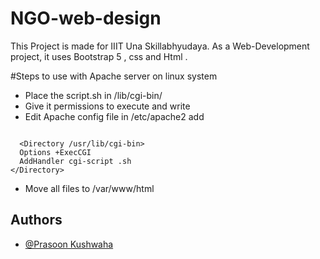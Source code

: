 # NGO-web-design
This Project is made for IIIT Una Skillabhyudaya. 
As a Web-Development project, it uses Bootstrap 5 , css and Html .

#Steps to use with Apache server on linux system
- Place the script.sh in /lib/cgi-bin/
- Give it permissions to execute and write
- Edit Apache config file in /etc/apache2 add

```

  <Directory /usr/lib/cgi-bin>
  Options +ExecCGI
  AddHandler cgi-script .sh
</Directory>
```


- Move all files to /var/www/html
## Authors

- [@Prasoon Kushwaha](https://www.github.com/Prasoon-kushwaha)



